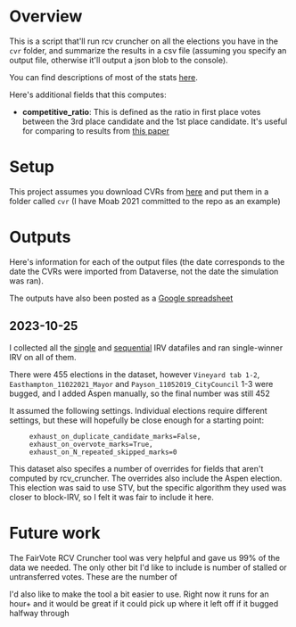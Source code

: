 # Overview
This is a script that'll run rcv cruncher on all the elections you have in the `cvr` folder, and summarize the results in a csv file (assuming you specify an output file, otherwise it'll output a json blob to the console).

You can find descriptions of most of the stats [here](https://rcv-cruncher.readthedocs.io/en/latest/statistics.html).

Here's additional fields that this computes:
 * **competitive_ratio**: This is defined as the ratio in first place votes between the 3rd place candidate and the 1st place candidate. It's useful for comparing to results from [this paper](https://www.researchgate.net/publication/258164743_Frequency_of_monotonicity_failure_under_Instant_Runoff_Voting_Estimates_based_on_a_spatial_model_of_elections)

# Setup

This project assumes you download CVRs from [here](https://dataverse.harvard.edu/dataverse/rcv_cvrs) and put them in a folder called `cvr` (I have Moab 2021 committed to the repo as an example)

# Outputs

Here's information for each of the output files (the date corresponds to the date the CVRs were imported from Dataverse, not the date the simulation was ran).

The outputs have also been posted as a [Google spreadsheet](https://docs.google.com/spreadsheets/d/1iMa8Gw6-7Nu06JMKAstaMd7U3GwrCSUn3hfHoepCUAw/edit?usp=sharing)

## 2023-10-25

I collected all the [single](https://dataverse.harvard.edu/dataset.xhtml?persistentId=doi:10.7910/DVN/AMK8PJ) and [sequential](https://dataverse.harvard.edu/dataset.xhtml?persistentId=doi:10.7910/DVN/04LOQX) IRV datafiles and ran single-winner IRV on all of them.

There were 455 elections in the dataset, however `Vineyard tab 1-2`, `Easthampton_11022021_Mayor` and `Payson_11052019_CityCouncil` 1-3 were bugged, and I added Aspen manually, so the final number was still 452


It assumed the following settings. Individual elections require different settings, but these will hopefully be close enough for a starting point:

```
     exhaust_on_duplicate_candidate_marks=False,
     exhaust_on_overvote_marks=True,
     exhaust_on_N_repeated_skipped_marks=0
```

This dataset also specifes a number of overrides for fields that aren't computed by rcv_cruncher. The overrides also include the Aspen election. This election was said to use STV, but the specific algorithm they used was closer to block-IRV, so I felt it was fair to include it here.

# Future work

The FairVote RCV Cruncher tool was very helpful and gave us 99% of the data we needed. The only other bit I'd like to include is number of stalled or untransferred votes. These are the number of 

I'd also like to make the tool a bit easier to use. Right now it runs for an hour+ and it would be great if it could pick up where it left off if it bugged halfway through
